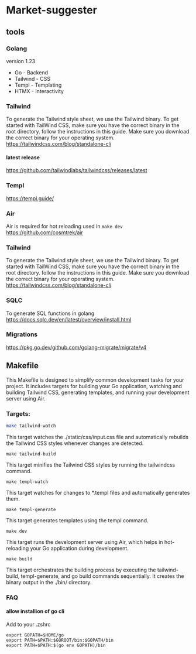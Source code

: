 # Market-suggester
## tools
### Golang
version 1.23


* Go - Backend
* Tailwind - CSS
* Templ - Templating
* HTMX - Interactivity

### Tailwind
To generate the Tailwind style sheet, we use the Tailwind binary. To get started with TailWind CSS, make sure you have the correct binary in the root directory. follow the instructions in this guide. Make sure you download the correct binary for your operating system.
https://tailwindcss.com/blog/standalone-cli
#### latest release 
https://github.com/tailwindlabs/tailwindcss/releases/latest

### Templ
https://templ.guide/

### Air
Air is required for hot reloading used in ```make dev```
https://github.com/cosmtrek/air

### Tailwind
To generate the Tailwind style sheet, we use the Tailwind binary. To get started with TailWind CSS, make sure you have the correct binary in the root directory. follow the instructions in this guide. Make sure you download the correct binary for your operating system.
https://tailwindcss.com/blog/standalone-cli

### SQLC
To generate SQL functions in golang
https://docs.sqlc.dev/en/latest/overview/install.html

### Migrations
https://pkg.go.dev/github.com/golang-migrate/migrate/v4


## Makefile
This Makefile is designed to simplify common development tasks for your project. It includes targets for building your Go application, watching and building Tailwind CSS, generating templates, and running your development server using Air.

### Targets:
```bash
make tailwind-watch
```
This target watches the ./static/css/input.css file and automatically rebuilds the Tailwind CSS styles whenever changes are detected.

```
make tailwind-build
```
This target minifies the Tailwind CSS styles by running the tailwindcss command.

```
make templ-watch
```
This target watches for changes to *.templ files and automatically generates them.


```
make templ-generate
```
This target generates templates using the templ command.


```
make dev
```
This target runs the development server using Air, which helps in hot-reloading your Go application during development.

```
make build
```
This target orchestrates the building process by executing the tailwind-build, templ-generate, and go build commands sequentially. It creates the binary output in the ./bin/ directory.


### FAQ
#### allow installion of go cli
Add to your .zshrc 
```
export GOPATH=$HOME/go
export PATH=$PATH:$GOROOT/bin:$GOPATH/bin
export PATH=$PATH:$(go env GOPATH)/bin
```